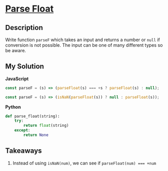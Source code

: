 # [Parse Float](https://www.codewars.com/kata/57a386117cb1f31890000039)

## Description

Write function `parseF` which takes an input and returns a number or `null` if conversion is not possible. The input can be one of many different types so be aware.

## My Solution

**JavaScript**

```js
const parseF = (s) => (parseFloat(s) === +s ? parseFloat(s) : null);
```

```js
const parseF = (s) => (isNaN(parseFloat(s)) ? null : parseFloat(s));
```

**Python**

```py
def parse_float(string):
    try:
        return float(string)
    except:
        return None
```

## Takeaways

1. Instead of using `isNaN(num)`, we can see if `parseFloat(num) === +num`
